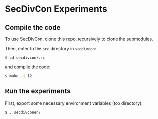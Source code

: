 # SecDivCon Experiments

## Compile the code
To use SecDivCon, clone this repo, recursively to clone the submodules.

Then, enter to the `src` directory in `secdivcon`:

```bash
$ cd secdivcon/src
```

and compile the code:

```bash
$ make -j 12
```

## Run the experiments

First, export some necessary environment variables (top directory):

```bash
$ . secdivconenv
```



